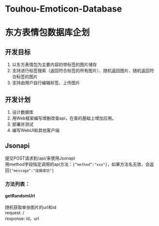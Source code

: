 # Touhou-Emoticon-Database
# 东方表情包数据库企划

## 开发目标
1. 以东方表情包为主要内容的带标签的图片储存
2. 支持进行标签搜索（返回符合标签的所有图片）、随机返回图片、随机返回符合标签的图片
3. 支持由用户自行编辑标签、上传图片

## 开发计划
1. 设计数据库
2. 用Web框架编写增删改查api，在查的基础上增加应用。
3. 部署并测试
4. 编写WebUI和其他客户端

## Jsonapi
提交POST请求到/api/来使用Jsonapi  
用method字段指定调用的api方法：```{“method”:"xxx"}```，如果方法名无效，会返回```{"message":"连接成功"}```  

### **方法列表：**

#### **getRandomUrl**  
随机获取单张图片的url和id  
request: /  
response: id，url


